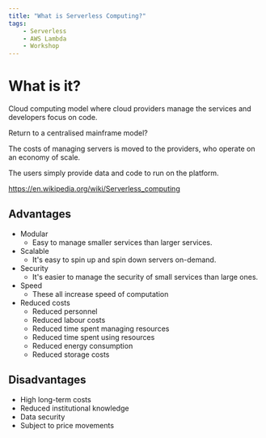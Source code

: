 ```yaml
---
title: "What is Serverless Computing?"
tags:
    - Serverless
    - AWS Lambda
    - Workshop
---
```

# What is it?

Cloud computing model where cloud providers manage the services and developers focus on code.

Return to a centralised mainframe model?

The costs of managing servers is moved to the providers, who operate on an economy of scale.

The users simply provide data and code to run on the platform.

https://en.wikipedia.org/wiki/Serverless_computing

## Advantages

- Modular
    - Easy to manage smaller services than larger services.
- Scalable
    - It's easy to spin up and spin down servers on-demand.
- Security
    - It's easier to manage the security of small services than large ones.
- Speed
    - These all increase speed of computation
- Reduced costs
    - Reduced personnel
    - Reduced labour costs
    - Reduced time spent managing resources
    - Reduced time spent using resources
    - Reduced energy consumption
    - Reduced storage costs

## Disadvantages

- High long-term costs
- Reduced institutional knowledge
- Data security
- Subject to price movements
